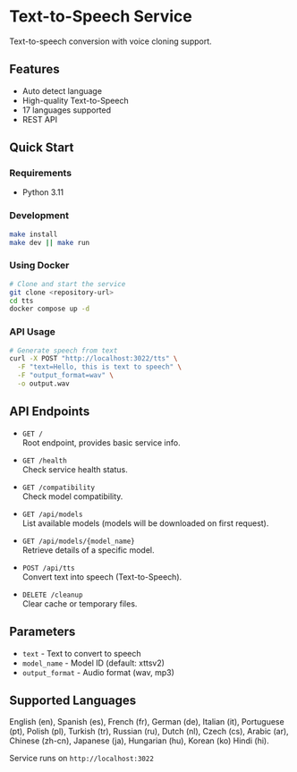 # Text-to-Speech Service

Text-to-speech conversion with voice cloning support.

## Features
- Auto detect language
- High-quality Text-to-Speech
- 17 languages supported
- REST API

## Quick Start

### Requirements
- Python 3.11

### Development
```bash
make install
make dev || make run
```

### Using Docker
```bash
# Clone and start the service
git clone <repository-url>
cd tts
docker compose up -d
```

### API Usage
```bash
# Generate speech from text
curl -X POST "http://localhost:3022/tts" \
  -F "text=Hello, this is text to speech" \
  -F "output_format=wav" \
  -o output.wav
```


## API Endpoints

- `GET /`  
  Root endpoint, provides basic service info.

- `GET /health`  
  Check service health status.

- `GET /compatibility`  
  Check model compatibility.

- `GET /api/models`  
  List available models (models will be downloaded on first request).

- `GET /api/models/{model_name}`  
  Retrieve details of a specific model.

- `POST /api/tts`  
  Convert text into speech (Text-to-Speech).

- `DELETE /cleanup`  
  Clear cache or temporary files.
## Parameters
- `text` - Text to convert to speech
- `model_name` - Model ID (default: xttsv2)
- `output_format` - Audio format (wav, mp3)

## Supported Languages
English (en), Spanish (es), French (fr), German (de), Italian (it), Portuguese (pt), Polish (pl), Turkish (tr), Russian (ru), Dutch (nl), Czech (cs), Arabic (ar), Chinese (zh-cn), Japanese (ja), Hungarian (hu), Korean (ko) Hindi (hi).

Service runs on `http://localhost:3022`
